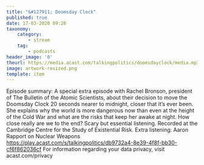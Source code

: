 ```yaml
---
title: "&#127911; Doomsday Clock"
published: true
date: 17-03-2020 09:28
taxonomy:
    category:
        - stream
    tag:
        - podcasts
header_image: '0'
theurl: https://media.acast.com/talkingpolitics/doomsdayclock/media.mp3
image: artwork-resized.png
template: item
--- 
```

Episode summary: A special extra episode with Rachel Bronson, president of The Bulletin of the Atomic Scientists, about their decision to move the Doomsday Clock 20 seconds nearer to midnight, closer that it’s ever been. She explains why the world is more dangerous now than even at the height of the Cold War and what are the risks that keep her awake at night. How close really are we to the end? Scary but essential listening. Recorded at the Cambridge Centre for the Study of Existential Risk. Extra listening: Aaron Rapport on Nuclear Weapons https://play.acast.com/s/talkingpolitics/db9732a4-8e39-4f8f-bb30-cf6f862036cf For information regarding your data privacy, visit acast.com/privacy
